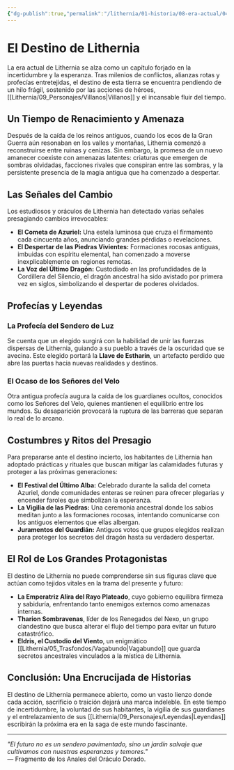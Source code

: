 ```yaml
---
{"dg-publish":true,"permalink":"/lithernia/01-historia/08-era-actual/04-el-destino-de-lithernia/","title":"El Destino de Lithernia","tags":["lithernia","concepto","era","profecía"]}
---
```


# El Destino de Lithernia

La era actual de Lithernia se alza como un capítulo forjado en la incertidumbre y la esperanza. Tras milenios de conflictos, alianzas rotas y profecías entretejidas, el destino de esta tierra se encuentra pendiendo de un hilo frágil, sostenido por las acciones de héroes, [[Lithernia/09_Personajes/Villanos\|Villanos]] y el incansable fluir del tiempo.

## Un Tiempo de Renacimiento y Amenaza

Después de la caída de los reinos antiguos, cuando los ecos de la Gran Guerra aún resonaban en los valles y montañas, Lithernia comenzó a reconstruirse entre ruinas y cenizas. Sin embargo, la promesa de un nuevo amanecer coexiste con amenazas latentes: criaturas que emergen de sombras olvidadas, facciones rivales que conspiran entre las sombras, y la persistente presencia de la magia antigua que ha comenzado a despertar.

## Las Señales del Cambio

Los estudiosos y oráculos de Lithernia han detectado varias señales presagiando cambios irrevocables:  

- **El Cometa de Azuriel:** Una estela luminosa que cruza el firmamento cada cincuenta años, anunciando grandes pérdidas o revelaciones.  
- **El Despertar de las Piedras Vivientes:** Formaciones rocosas antiguas, imbuidas con espíritu elemental, han comenzado a moverse inexplicablemente en regiones remotas.  
- **La Voz del Último Dragón:** Custodiado en las profundidades de la Cordillera del Silencio, el dragón ancestral ha sido avistado por primera vez en siglos, simbolizando el despertar de poderes olvidados.

## Profecías y Leyendas

### La Profecía del Sendero de Luz

Se cuenta que un elegido surgirá con la habilidad de unir las fuerzas dispersas de Lithernia, guiando a su pueblo a través de la oscuridad que se avecina. Este elegido portará la **Llave de Estharin**, un artefacto perdido que abre las puertas hacia nuevas realidades y destinos.  

### El Ocaso de los Señores del Velo

Otra antigua profecía augura la caída de los guardianes ocultos, conocidos como los Señores del Velo, quienes mantienen el equilibrio entre los mundos. Su desaparición provocará la ruptura de las barreras que separan lo real de lo arcano.

## Costumbres y Ritos del Presagio

Para prepararse ante el destino incierto, los habitantes de Lithernia han adoptado prácticas y rituales que buscan mitigar las calamidades futuras y proteger a las próximas generaciones:  

- **El Festival del Último Alba:** Celebrado durante la salida del cometa Azuriel, donde comunidades enteras se reúnen para ofrecer plegarias y encender faroles que simbolizan la esperanza.  
- **La Vigilia de las Piedras:** Una ceremonia ancestral donde los sabios meditan junto a las formaciones rocosas, intentando comunicarse con los antiguos elementos que ellas albergan.  
- **Juramentos del Guardián:** Antiguos votos que grupos elegidos realizan para proteger los secretos del dragón hasta su verdadero despertar.

## El Rol de Los Grandes Protagonistas

El destino de Lithernia no puede comprenderse sin sus figuras clave que actúan como tejidos vitales en la trama del presente y futuro:  

- **La Emperatriz Alira del Rayo Plateado**, cuyo gobierno equilibra firmeza y sabiduría, enfrentando tanto enemigos externos como amenazas internas.  
- **Tharion Sombravenas**, líder de los Renegados del Nexo, un grupo clandestino que busca alterar el flujo del tiempo para evitar un futuro catastrófico.  
- **Eldris, el Custodio del Viento**, un enigmático [[Lithernia/05_Trasfondos/Vagabundo\|Vagabundo]] que guarda secretos ancestrales vinculados a la mística de Lithernia.

## Conclusión: Una Encrucijada de Historias

El destino de Lithernia permanece abierto, como un vasto lienzo donde cada acción, sacrificio o traición dejará una marca indeleble. En este tiempo de incertidumbre, la voluntad de sus habitantes, la vigilia de sus guardianes y el entrelazamiento de sus [[Lithernia/09_Personajes/Leyendas\|Leyendas]] escribirán la próxima era en la saga de este mundo fascinante.

---

*"El futuro no es un sendero pavimentado, sino un jardín salvaje que cultivamos con nuestras esperanzas y temores."*  
— Fragmento de los Anales del Oráculo Dorado.